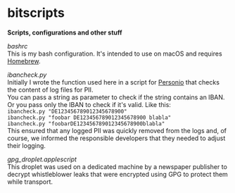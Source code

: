 # bitscripts

**Scripts, configurations and other stuff**

*bashrc*  
This is my bash configuration. It's intended to use on macOS and requires [Homebrew](https://brew.sh "Homebrew Homepage").

*ibancheck.py*  
Initially I wrote the function used here in a script for [Personio](https://www.personio.com "Personio's Homepage") that checks the content of log files for PII.  
You can pass a string as parameter to check if the string contains an IBAN. Or you pass only the IBAN to check if it's valid. Like this:  
`ibancheck.py "DE123456789012345678900"`  
`ibancheck.py "foobar DE123456789012345678900 blabla"`  
`ibancheck.py "foobarDE123456789012345678900blabla"`  
This ensured that any logged PII was quickly removed from the logs and, of course, we informed the responsible developers that they needed to adjust their logging.

*gpg_droplet.applescript*  
This droplet was used on a dedicated machine by a newspaper publisher to decrypt whistleblower leaks that were encrypted using GPG to protect them while transport. 